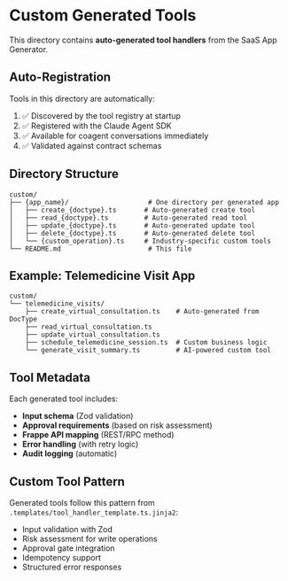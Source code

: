 # Custom Generated Tools

This directory contains **auto-generated tool handlers** from the SaaS App Generator.

## Auto-Registration

Tools in this directory are automatically:
1. ✅ Discovered by the tool registry at startup
2. ✅ Registered with the Claude Agent SDK
3. ✅ Available for coagent conversations immediately
4. ✅ Validated against contract schemas

## Directory Structure

```
custom/
├── {app_name}/                    # One directory per generated app
│   ├── create_{doctype}.ts       # Auto-generated create tool
│   ├── read_{doctype}.ts         # Auto-generated read tool
│   ├── update_{doctype}.ts       # Auto-generated update tool
│   ├── delete_{doctype}.ts       # Auto-generated delete tool
│   └── {custom_operation}.ts     # Industry-specific custom tools
└── README.md                      # This file
```

## Example: Telemedicine Visit App

```
custom/
└── telemedicine_visits/
    ├── create_virtual_consultation.ts    # Auto-generated from DocType
    ├── read_virtual_consultation.ts
    ├── update_virtual_consultation.ts
    ├── schedule_telemedicine_session.ts  # Custom business logic
    └── generate_visit_summary.ts         # AI-powered custom tool
```

## Tool Metadata

Each generated tool includes:
- **Input schema** (Zod validation)
- **Approval requirements** (based on risk assessment)
- **Frappe API mapping** (REST/RPC method)
- **Error handling** (with retry logic)
- **Audit logging** (automatic)

## Custom Tool Pattern

Generated tools follow this pattern from `.templates/tool_handler_template.ts.jinja2`:
- Input validation with Zod
- Risk assessment for write operations
- Approval gate integration
- Idempotency support
- Structured error responses
